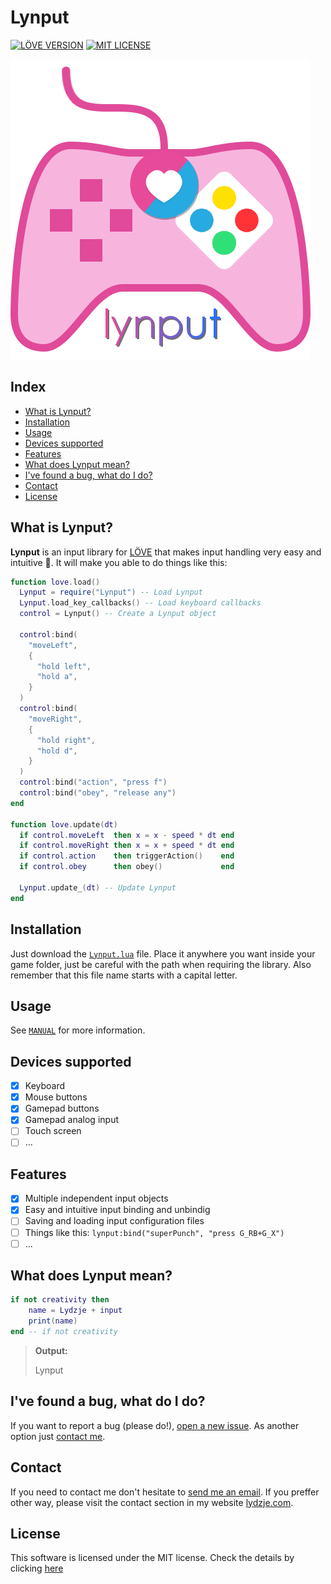 # Lynput

[![LÖVE VERSION](https://img.shields.io/badge/L%C3%96VE-0.10.0%2B-%23E0539A.svg)](https://love2d.org/wiki/Category:Versions)
[![MIT LICENSE](https://img.shields.io/badge/license-MIT-%233DCE7A.svg)](LICENSE)

![lynput logo](res/logo.png)

## Index
- [What is Lynput?](#what-is-lynput)
- [Installation](#installation)
- [Usage](#usage)
- [Devices supported](#devices-supported)
- [Features](#features)
- [What does Lynput mean?](#what-does-lynput-mean)
- [I've found a bug, what do I do?](#ive-found-a-bug-what-do-i-do)
- [Contact](#contact)
- [License](#license)

## What is Lynput?
**Lynput** is an input library for [LÖVE](https://love2d.org/) that  makes input handling very easy and intuitive 💙. It will make you able to do things like this:

```lua
function love.load()
  Lynput = require("Lynput") -- Load Lynput
  Lynput.load_key_callbacks() -- Load keyboard callbacks
  control = Lynput() -- Create a Lynput object
  
  control:bind(
    "moveLeft",
    {
      "hold left",
      "hold a",
    }
  )
  control:bind(
    "moveRight",
    {
      "hold right",
      "hold d",
    }
  )
  control:bind("action", "press f")
  control:bind("obey", "release any")
end

function love.update(dt)
  if control.moveLeft  then x = x - speed * dt end
  if control.moveRight then x = x + speed * dt end
  if control.action    then triggerAction()    end
  if control.obey      then obey()             end
  
  Lynput.update_(dt) -- Update Lynput
end
```

## Installation
Just download the [<code>Lynput.lua</code>](Lynput.lua) file. Place it anywhere you want inside your game folder, just be careful with the path when requiring the library. Also remember that this file name starts with a capital letter.

## Usage
See <code>[MANUAL](MANUAL.md)</code> for more information.

## Devices supported
- [x] Keyboard
- [x] Mouse buttons
- [x] Gamepad buttons
- [x] Gamepad analog input
- [ ] Touch screen
- [ ] ...

## Features
- [x] Multiple independent input objects
- [x] Easy and intuitive input binding and unbindig
- [ ] Saving and loading input configuration files
- [ ] Things like this: <code>lynput:bind("superPunch", "press G_RB+G_X")</code>
- [ ] ...

## What does Lynput mean?
```lua
if not creativity then
    name = Lydzje + input
    print(name)
end -- if not creativity
```
> **Output:**
>
> Lynput

## I've found a bug, what do I do?
If you want to report a bug (please do!), [open a new issue](https://github.com/Lydzje/lynput/issues). As another option just [contact me](#contact).

## Contact
If you need to contact me don't hesitate to [send me an email](mailto:to.lydzje@gmail.com). If you preffer other way, please visit the contact section in my website [lydzje.com](https://lydzje.com).

## License
This software is licensed under the MIT license. Check the details by clicking [here](LICENSE)
